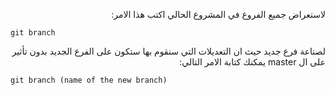 ﻿<p dir="RTL">
لاستعراض جميع الفروع في المشروع الحالي اكتب هذا الامر:
</p>

`git branch`

<p dir="RTL">
لصناعة فرع جديد حيث ان التعديلات التي سنقوم بها ستكون على الفرع الجديد بدون تأثير على ال master  يمكنك كتابة الامر التالي:
</p>

`git branch (name of the new branch)`





